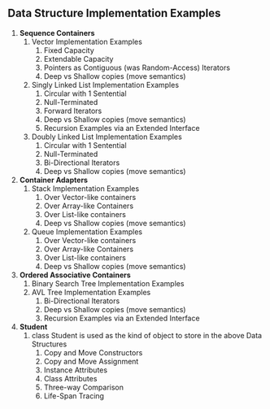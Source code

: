 ## Data Structure Implementation Examples

1. **Sequence Containers**
    1. Vector Implementation Examples
        1. Fixed Capacity
        2. Extendable Capacity
        3. Pointers as Contiguous (was Random-Access) Iterators
        4. Deep vs Shallow copies (move semantics)
    2. Singly Linked List Implementation Examples
        1. Circular with 1 Sentential
        2. Null-Terminated
        3. Forward Iterators
        4. Deep vs Shallow copies (move semantics)
        5. Recursion Examples via an Extended Interface 
    3. Doubly Linked List Implementation Examples
        1. Circular with 1 Sentential
        2. Null-Terminated
        3. Bi-Directional Iterators
        4. Deep vs Shallow copies (move semantics)
3. **Container Adapters**
    1. Stack Implementation Examples
        1. Over Vector-like containers
        2. Over Array-like Containers
        3. Over List-like containers
        4. Deep vs Shallow copies (move semantics)
    2. Queue Implementation Examples
        1. Over Vector-like containers
        2. Over Array-like Containers
        3. Over List-like containers
        4. Deep vs Shallow copies (move semantics)
4. **Ordered Associative Containers**
    1. Binary Search Tree Implementation Examples
    2. AVL Tree Implementation Examples
        1. Bi-Directional Iterators
        4. Deep vs Shallow copies (move semantics)
        5. Recursion Examples via an Extended Interface 
5. **Student**
    1. class Student is used as the kind of object to store in the above Data Structures 
        1. Copy and Move Constructors
        2. Copy and Move Assignment
        3. Instance Attributes
        4. Class Attributes
        5. Three-way Comparison
        6. Life-Span Tracing
